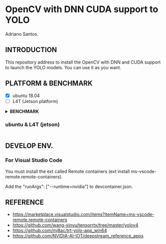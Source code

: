 # OpenCV with DNN CUDA support to YOLO

Adriano Santos.


## INTRODUCTION

This repository address to install the OpenCV with DNN and CUDA support to launch the YOLO models. You can use it as you want.


## PLATFORM & BENCHMARK

- [x] ubuntu 18.04
- [ ] L4T (Jetson platform)

<details><summary><b>BENCHMARK</b></summary>

#### x86 (inference time)

##### C++

|  model  |  size   |  gpu   | fp32/fps | fp16/fps | INT8/fps |
| :-----: | :-----: | :----: | :--: | :--: | :--: |
| yolovV3 | 416x416 | 1080ti | 17ms/58.82  |  8ms/125   | /  |

##### Python

|  model  |  size   |  gpu   | fp32/fps | fp16/fps | INT8/fps |
| :-----: | :-----: | :----: | :--: | :--: | :--: |
| yolovV3 | 416x416 | 1080ti | 17.97ms/55.64  |  9.14ms/109.37   | /  |


#### Jetson NX with Jetpack4.4.1 (inference / detect time)

|      model      |      size      |  gpu   | fp32 | fp16 | INT8 |
| :-------------: | :----: | :--: | :--: | :--: | :--: |
| yolov3 | 416x416 |  |  |    | |

</details>


### ubuntu & L4T (jetson)

```
```
## DEVELOP ENV.

### For Visual Studio Code

You must install the ext called Remote containers (ext install ms-vscode-remote.remote-containers).

Add the "runArgs": ["--runtime=nvidia"] to devcontainer.json.

## REFERENCE

- https://marketplace.visualstudio.com/items?itemName=ms-vscode-remote.remote-containers
- https://github.com/wang-xinyu/tensorrtx/tree/master/yolov4
- https://github.com/mj8ac/trt-yolo-app_win64
- https://github.com/NVIDIA-AI-IOT/deepstream_reference_apps
